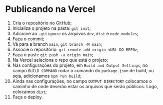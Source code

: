# Publicando na Vercel

1. Cria o repositório no GitHub;
2. Inicializa o projeto na pasta: `git init`;
3. Adicione ao `.gitignore` os arquivos `dev`, `dist` e `node_modules`;
4. Faça o commit;
5. Vá para a branch `main`, `git branch -M main`;
6. Associe o repositório: `git remote add origin <URL DO REPO>`;
7. Faça o push: `git push -u origin main`;
8. Na Vercel seleciona o repo que está o projeto;
9. Nas configurações do projeto, em `Build and Output Settings`, no campo `BUILD COMMAND` rodar o comando do `package.json` de build, ou seja, adicionamos `npm run build`;
10. Ainda nas configurações, no campo `OUTPUT DIRECTORY` colocamos o caminho de onde deverão estar os arquivos que serão públicos. Logo, colocamos `dist`;
11. Faça o deploy.
